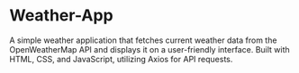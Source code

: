 # Weather-App
A simple weather application that fetches current weather data from the OpenWeatherMap API and displays it on a user-friendly interface. Built with HTML, CSS, and JavaScript, utilizing Axios for API requests.
